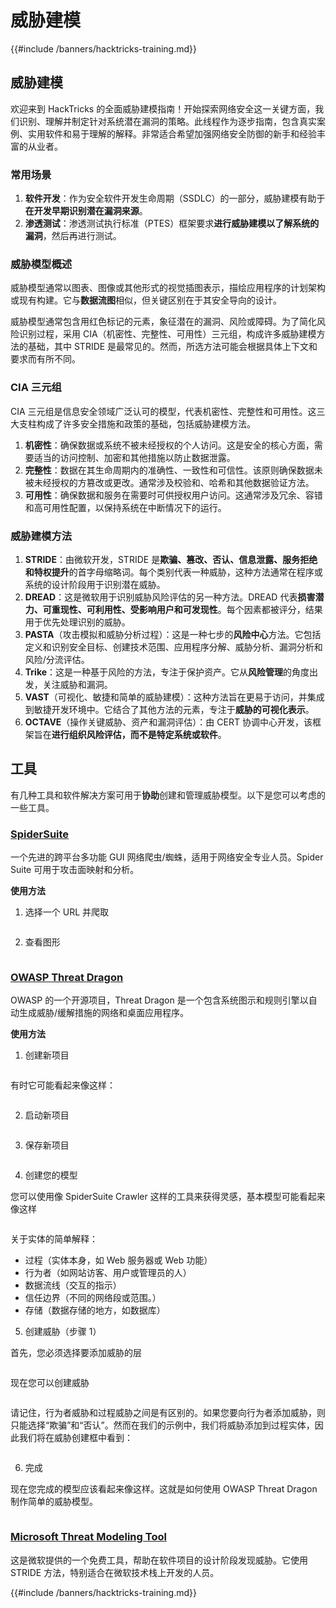 # 威胁建模

{{#include /banners/hacktricks-training.md}}

## 威胁建模

欢迎来到 HackTricks 的全面威胁建模指南！开始探索网络安全这一关键方面，我们识别、理解并制定针对系统潜在漏洞的策略。此线程作为逐步指南，包含真实案例、实用软件和易于理解的解释。非常适合希望加强网络安全防御的新手和经验丰富的从业者。

### 常用场景

1. **软件开发**：作为安全软件开发生命周期（SSDLC）的一部分，威胁建模有助于**在开发早期识别潜在漏洞来源**。
2. **渗透测试**：渗透测试执行标准（PTES）框架要求**进行威胁建模以了解系统的漏洞**，然后再进行测试。

### 威胁模型概述

威胁模型通常以图表、图像或其他形式的视觉插图表示，描绘应用程序的计划架构或现有构建。它与**数据流图**相似，但关键区别在于其安全导向的设计。

威胁模型通常包含用红色标记的元素，象征潜在的漏洞、风险或障碍。为了简化风险识别过程，采用 CIA（机密性、完整性、可用性）三元组，构成许多威胁建模方法的基础，其中 STRIDE 是最常见的。然而，所选方法可能会根据具体上下文和要求而有所不同。

### CIA 三元组

CIA 三元组是信息安全领域广泛认可的模型，代表机密性、完整性和可用性。这三大支柱构成了许多安全措施和政策的基础，包括威胁建模方法。

1. **机密性**：确保数据或系统不被未经授权的个人访问。这是安全的核心方面，需要适当的访问控制、加密和其他措施以防止数据泄露。
2. **完整性**：数据在其生命周期内的准确性、一致性和可信性。该原则确保数据未被未经授权的方篡改或更改。通常涉及校验和、哈希和其他数据验证方法。
3. **可用性**：确保数据和服务在需要时可供授权用户访问。这通常涉及冗余、容错和高可用性配置，以保持系统在中断情况下的运行。

### 威胁建模方法

1. **STRIDE**：由微软开发，STRIDE 是**欺骗、篡改、否认、信息泄露、服务拒绝和特权提升**的首字母缩略词。每个类别代表一种威胁，这种方法通常在程序或系统的设计阶段用于识别潜在威胁。
2. **DREAD**：这是微软用于识别威胁风险评估的另一种方法。DREAD 代表**损害潜力、可重现性、可利用性、受影响用户和可发现性**。每个因素都被评分，结果用于优先处理识别的威胁。
3. **PASTA**（攻击模拟和威胁分析过程）：这是一种七步的**风险中心**方法。它包括定义和识别安全目标、创建技术范围、应用程序分解、威胁分析、漏洞分析和风险/分流评估。
4. **Trike**：这是一种基于风险的方法，专注于保护资产。它从**风险管理**的角度出发，关注威胁和漏洞。
5. **VAST**（可视化、敏捷和简单的威胁建模）：这种方法旨在更易于访问，并集成到敏捷开发环境中。它结合了其他方法的元素，专注于**威胁的可视化表示**。
6. **OCTAVE**（操作关键威胁、资产和漏洞评估）：由 CERT 协调中心开发，该框架旨在**进行组织风险评估，而不是特定系统或软件**。

## 工具

有几种工具和软件解决方案可用于**协助**创建和管理威胁模型。以下是您可以考虑的一些工具。

### [SpiderSuite](https://github.com/3nock/SpiderSuite)

一个先进的跨平台多功能 GUI 网络爬虫/蜘蛛，适用于网络安全专业人员。Spider Suite 可用于攻击面映射和分析。

**使用方法**

1. 选择一个 URL 并爬取

<figure><img src="../images/threatmodel_spidersuite_1.png" alt=""><figcaption></figcaption></figure>

2. 查看图形

<figure><img src="../images/threatmodel_spidersuite_2.png" alt=""><figcaption></figcaption></figure>

### [OWASP Threat Dragon](https://github.com/OWASP/threat-dragon/releases)

OWASP 的一个开源项目，Threat Dragon 是一个包含系统图示和规则引擎以自动生成威胁/缓解措施的网络和桌面应用程序。

**使用方法**

1. 创建新项目

<figure><img src="../images/create_new_project_1.jpg" alt=""><figcaption></figcaption></figure>

有时它可能看起来像这样：

<figure><img src="../images/1_threatmodel_create_project.jpg" alt=""><figcaption></figcaption></figure>

2. 启动新项目

<figure><img src="../images/launch_new_project_2.jpg" alt=""><figcaption></figcaption></figure>

3. 保存新项目

<figure><img src="../images/save_new_project.jpg" alt=""><figcaption></figcaption></figure>

4. 创建您的模型

您可以使用像 SpiderSuite Crawler 这样的工具来获得灵感，基本模型可能看起来像这样

<figure><img src="../images/0_basic_threat_model.jpg" alt=""><figcaption></figcaption></figure>

关于实体的简单解释：

- 过程（实体本身，如 Web 服务器或 Web 功能）
- 行为者（如网站访客、用户或管理员的人）
- 数据流线（交互的指示）
- 信任边界（不同的网络段或范围。）
- 存储（数据存储的地方，如数据库）

5. 创建威胁（步骤 1）

首先，您必须选择要添加威胁的层

<figure><img src="../images/3_threatmodel_chose-threat-layer.jpg" alt=""><figcaption></figcaption></figure>

现在您可以创建威胁

<figure><img src="../images/4_threatmodel_create-threat.jpg" alt=""><figcaption></figcaption></figure>

请记住，行为者威胁和过程威胁之间是有区别的。如果您要向行为者添加威胁，则只能选择“欺骗”和“否认”。然而在我们的示例中，我们将威胁添加到过程实体，因此我们将在威胁创建框中看到：

<figure><img src="../images/2_threatmodel_type-option.jpg" alt=""><figcaption></figcaption></figure>

6. 完成

现在您完成的模型应该看起来像这样。这就是如何使用 OWASP Threat Dragon 制作简单的威胁模型。

<figure><img src="../images/threat_model_finished.jpg" alt=""><figcaption></figcaption></figure>

### [Microsoft Threat Modeling Tool](https://aka.ms/threatmodelingtool)

这是微软提供的一个免费工具，帮助在软件项目的设计阶段发现威胁。它使用 STRIDE 方法，特别适合在微软技术栈上开发的人员。

{{#include /banners/hacktricks-training.md}}
